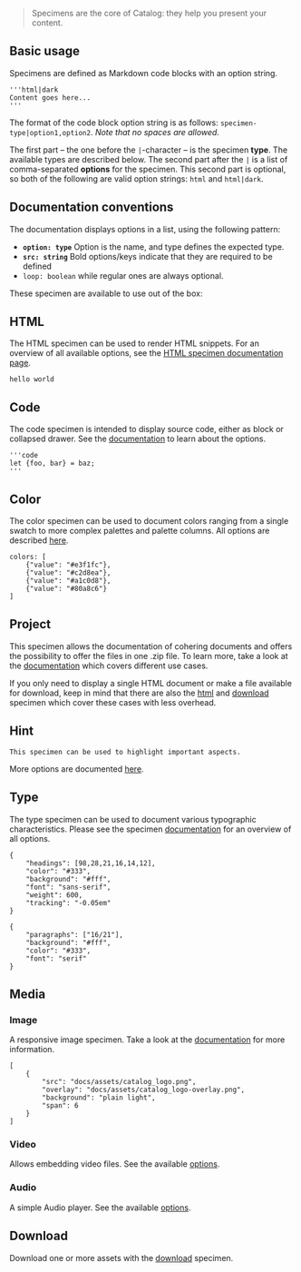 > Specimens are the core of Catalog: they help you present your content.

## Basic usage

Specimens are defined as Markdown code blocks with an option string.

```code
'''html|dark
Content goes here...
'''
```

The format of the code block option string is as follows: `specimen-type|option1,option2`. 
_Note that no spaces are allowed._

The first part – the one before the `|`-character – is the specimen __type__. The available types are described below. The second part after the `|` is a list of comma-separated __options__ for the specimen. This second part is optional, so both of the following are valid option strings: `html` and `html|dark`.

## Documentation conventions

The documentation displays options in a list, using the following pattern:

- __`option: type`__ Option is the name, and type defines the expected type.
- __`src: string`__ Bold options/keys indicate that they are required to be defined
- `loop: boolean` while regular ones are always optional.



These specimen are available to use out of the box:


## HTML

The HTML specimen can be used to render HTML snippets. For an overview of all available options, see the [HTML specimen documentation page](#/html).

```html|no-source
hello world
```


## Code

The code specimen is intended to display source code, either as block or collapsed drawer.
See the [documentation](#/code) to learn about the options.

```code
'''code
let {foo, bar} = baz;
'''
```


## Color

The color specimen can be used to document colors ranging from a single swatch to more complex palettes and palette columns. All options are described [here](#/color).

```color-palette|horizontal
colors: [
    {"value": "#e3f1fc"},
    {"value": "#c2d8ea"},
    {"value": "#a1c0d8"},
    {"value": "#80a8c6"}
]
```


## Project

This specimen allows the documentation of cohering documents and offers the possibility to offer the files in one .zip file.
To learn more, take a look at the [documentation](#/project) which covers different use cases.

If you only need to display a single HTML document or make a file available for download, keep in mind that there are also the [html](#/html) and [download](#/download) specimen which cover these cases with less overhead.


## Hint

```hint
This specimen can be used to highlight important aspects.
```

More options are documented [here](#/hint).



## Type

The type specimen can be used to document various typographic characteristics. 
Please see the specimen [documentation](#/type) for an overview of all options.

```type|span-4,kern,smoothen,shorter
{
    "headings": [98,28,21,16,14,12],
    "color": "#333",
    "background": "#fff",
    "font": "sans-serif",
    "weight": 600,
    "tracking": "-0.05em"
}
```

```type|span-2,kern,smoothen,kafka
{
    "paragraphs": ["16/21"],
    "background": "#fff",
    "color": "#333",
    "font": "serif"
}
```



## Media

### Image

A responsive image specimen.
Take a look at the [documentation](#/image) for more information.

```image
[
    {   
        "src": "docs/assets/catalog_logo.png",
        "overlay": "docs/assets/catalog_logo-overlay.png",
        "background": "plain light",
        "span": 6
    }
]
```


### Video

Allows embedding video files. See the available [options](#/video).


### Audio

A simple Audio player. See the available [options](#/audio).



## Download

Download one or more assets with the [download](#/download) specimen.
